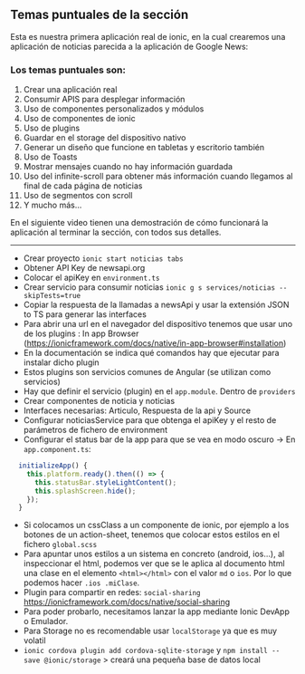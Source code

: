 ## Temas puntuales de la sección

Esta es nuestra primera aplicación real de ionic, en la cual crearemos una aplicación de noticias parecida a la aplicación de Google News:

### Los temas puntuales son:

1. Crear una aplicación real
2. Consumir APIS para desplegar información
3. Uso de componentes personalizados y módulos
4. Uso de componentes de ionic
5. Uso de plugins
6. Guardar en el storage del dispositivo nativo
7. Generar un diseño que funcione en tabletas y escritorio también
8. Uso de Toasts
9. Mostrar mensajes cuando no hay información guardada
10. Uso del infinite-scroll para obtener más información cuando llegamos al final de cada página de noticias
11. Uso de segmentos con scroll
12. Y mucho más...

En el siguiente video tienen una demostración de cómo funcionará la aplicación al terminar la sección, con todos sus detalles.

---

- Crear proyecto `ionic start noticias tabs`
- Obtener API Key de newsapi.org
- Colocar el apiKey en `environment.ts`
- Crear servicio para consumir noticias `ionic g s services/noticias --skipTests=true`
- Copiar la respuesta de la llamadas a newsApi y usar la extensión JSON to TS para generar las interfaces
- Para abrir una url en el navegador del dispositivo tenemos que usar uno de los plugins : In app Browser (https://ionicframework.com/docs/native/in-app-browser#installation)
- En la documentación se indica qué comandos hay que ejecutar para instalar dicho plugin
- Estos plugins son servicios comunes de Angular (se utilizan como servicios)
- Hay que definir el servicio (plugin) en el `app.module`. Dentro de `providers`
- Crear componentes de noticia y noticias
- Interfaces necesarias: Articulo, Respuesta de la api y Source
- Configurar noticiasService para que obtenga el apiKey y el resto de parámetros de fichero de environment
- Configurar el status bar de la app para que se vea en modo oscuro -> En `app.component.ts`:

```javascript
  initializeApp() {
    this.platform.ready().then(() => {
      this.statusBar.styleLightContent();
      this.splashScreen.hide();
    });
  }
```

- Si colocamos un cssClass a un componente de ionic, por ejemplo a los botones de un action-sheet, tenemos que colocar estos estilos en el fichero `global.scss`
- Para apuntar unos estilos a un sistema en concreto (android, ios...), al inspeccionar el html, podemos ver que se le aplica al documento html una clase en el elemento `<html></html>` con el valor `md` o `ios`. Por lo que podemos hacer `.ios .miClase`.
- Plugin para compartir en redes: `social-sharing` https://ionicframework.com/docs/native/social-sharing
- Para poder probarlo, necesitamos lanzar la app mediante Ionic DevApp o Emulador.
- Para Storage no es recomendable usar `localStorage` ya que es muy volatil
- `ionic cordova plugin add cordova-sqlite-storage` y `npm install --save @ionic/storage` > creará una pequeña base de datos local
